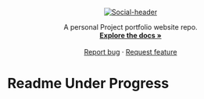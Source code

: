 <p align="center">
  <a href="https://github.com/Sudharsan10/Sudharsan10.github.io">
    <img src=".\img\card.png" alt="Social-header">
  </a>  
</p>

<p align="center">
 A personal Project portfolio website repo.  
  <br>
    <a href=""><strong>Explore the docs »</strong></a>
    <br>
    <br>
    <a href="https://github.com/Sudharsan10/Sudharsan10.github.io/issues/new">Report bug</a>
    ·
    <a href="https://github.com/Sudharsan10/Sudharsan10.github.io/issues/new">Request feature</a>    
</p>

# Readme Under Progress
